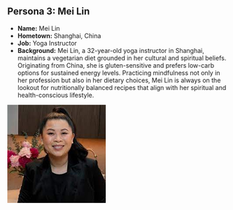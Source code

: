 ## Persona 3: Mei Lin
- **Name:** Mei Lin
- **Hometown:** Shanghai, China
- **Job:** Yoga Instructor
- **Background:** Mei Lin, a 32-year-old yoga instructor in Shanghai, maintains a vegetarian diet grounded in her cultural and spiritual beliefs. Originating from China, she is gluten-sensitive and prefers low-carb options for sustained energy levels. Practicing mindfulness not only in her profession but also in her dietary choices, Mei Lin is always on the lookout for nutritionally balanced recipes that align with her spiritual and health-conscious lifestyle.

![Mei Lin](PersonaPhotos/MeiLin.jpeg)